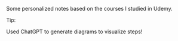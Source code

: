 Some personalized notes based on the courses I studied in Udemy.

Tip:

Used ChatGPT to generate diagrams to visualize steps!
